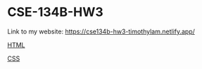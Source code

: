 # CSE-134B-HW3

Link to my website: https://cse134b-hw3-timothylam.netlify.app/

[HTML](index.html)

[CSS](src/styles/style.css)
